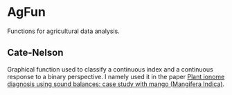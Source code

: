 # AgFun
Functions for agricultural data analysis. 

## Cate-Nelson
Graphical function used to classify a continuous index and a continuous response to a binary perspective. I namely used it in the paper [Plant ionome diagnosis using sound balances: case study with mango (Mangifera Indica)](http://journal.frontiersin.org/article/10.3389/fpls.2013.00449/full).
